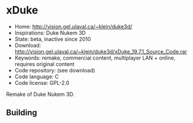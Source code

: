 # xDuke

- Home: http://vision.gel.ulaval.ca/~klein/duke3d/
- Inspirations: Duke Nukem 3D
- State: beta, inactive since 2010
- Download: http://vision.gel.ulaval.ca/~klein/duke3d/xDuke_19.7.1_Source_Code.rar
- Keywords: remake, commercial content, multiplayer LAN + online, requires original content
- Code repository: (see download)
- Code language: C
- Code license: GPL-2.0

Remake of Duke Nukem 3D.

## Building
